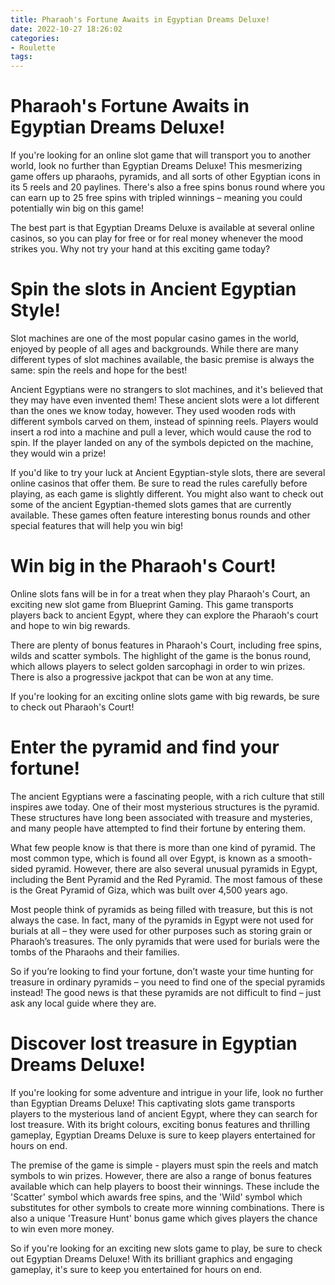 ```yaml
---
title: Pharaoh's Fortune Awaits in Egyptian Dreams Deluxe!
date: 2022-10-27 18:26:02
categories:
- Roulette
tags:
---
```



#  Pharaoh's Fortune Awaits in Egyptian Dreams Deluxe!

If you're looking for an online slot game that will transport you to another world, look no further than Egyptian Dreams Deluxe! This mesmerizing game offers up pharaohs, pyramids, and all sorts of other Egyptian icons in its 5 reels and 20 paylines. There's also a free spins bonus round where you can earn up to 25 free spins with tripled winnings – meaning you could potentially win big on this game!

The best part is that Egyptian Dreams Deluxe is available at several online casinos, so you can play for free or for real money whenever the mood strikes you. Why not try your hand at this exciting game today?

#  Spin the slots in Ancient Egyptian Style!

Slot machines are one of the most popular casino games in the world, enjoyed by people of all ages and backgrounds. While there are many different types of slot machines available, the basic premise is always the same: spin the reels and hope for the best!

Ancient Egyptians were no strangers to slot machines, and it's believed that they may have even invented them! These ancient slots were a lot different than the ones we know today, however. They used wooden rods with different symbols carved on them, instead of spinning reels. Players would insert a rod into a machine and pull a lever, which would cause the rod to spin. If the player landed on any of the symbols depicted on the machine, they would win a prize!

If you'd like to try your luck at Ancient Egyptian-style slots, there are several online casinos that offer them. Be sure to read the rules carefully before playing, as each game is slightly different. You might also want to check out some of the ancient Egyptian-themed slots games that are currently available. These games often feature interesting bonus rounds and other special features that will help you win big!

#  Win big in the Pharaoh's Court!

Online slots fans will be in for a treat when they play Pharaoh's Court, an exciting new slot game from Blueprint Gaming. This game transports players back to ancient Egypt, where they can explore the Pharaoh's court and hope to win big rewards.

There are plenty of bonus features in Pharaoh's Court, including free spins, wilds and scatter symbols. The highlight of the game is the bonus round, which allows players to select golden sarcophagi in order to win prizes. There is also a progressive jackpot that can be won at any time.

If you're looking for an exciting online slots game with big rewards, be sure to check out Pharaoh's Court!

#  Enter the pyramid and find your fortune!

The ancient Egyptians were a fascinating people, with a rich culture that still inspires awe today. One of their most mysterious structures is the pyramid. These structures have long been associated with treasure and mysteries, and many people have attempted to find their fortune by entering them.

What few people know is that there is more than one kind of pyramid. The most common type, which is found all over Egypt, is known as a smooth-sided pyramid. However, there are also several unusual pyramids in Egypt, including the Bent Pyramid and the Red Pyramid. The most famous of these is the Great Pyramid of Giza, which was built over 4,500 years ago.

Most people think of pyramids as being filled with treasure, but this is not always the case. In fact, many of the pyramids in Egypt were not used for burials at all – they were used for other purposes such as storing grain or Pharaoh’s treasures. The only pyramids that were used for burials were the tombs of the Pharaohs and their families.

So if you’re looking to find your fortune, don’t waste your time hunting for treasure in ordinary pyramids – you need to find one of the special pyramids instead! The good news is that these pyramids are not difficult to find – just ask any local guide where they are.

#  Discover lost treasure in Egyptian Dreams Deluxe!

If you're looking for some adventure and intrigue in your life, look no further than Egyptian Dreams Deluxe! This captivating slots game transports players to the mysterious land of ancient Egypt, where they can search for lost treasure. With its bright colours, exciting bonus features and thrilling gameplay, Egyptian Dreams Deluxe is sure to keep players entertained for hours on end.

The premise of the game is simple - players must spin the reels and match symbols to win prizes. However, there are also a range of bonus features available which can help players to boost their winnings. These include the 'Scatter' symbol which awards free spins, and the 'Wild' symbol which substitutes for other symbols to create more winning combinations. There is also a unique 'Treasure Hunt' bonus game which gives players the chance to win even more money.

So if you're looking for an exciting new slots game to play, be sure to check out Egyptian Dreams Deluxe! With its brilliant graphics and engaging gameplay, it's sure to keep you entertained for hours on end.